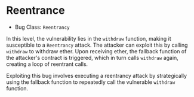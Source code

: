 # Reentrance

- Bug Class: `Reentrancy`

In this level, the vulnerability lies in the `withdraw` function, making it susceptible to a `Reentrancy` attack. The attacker can exploit this by calling `withdraw` to withdraw ether. Upon receiving ether, the fallback function of the attacker's contract is triggered, which in turn calls `withdraw` again, creating a loop of reentrant calls.

Exploiting this bug involves executing a reentrancy attack by strategically using the fallback function to repeatedly call the vulnerable `withdraw` function.


